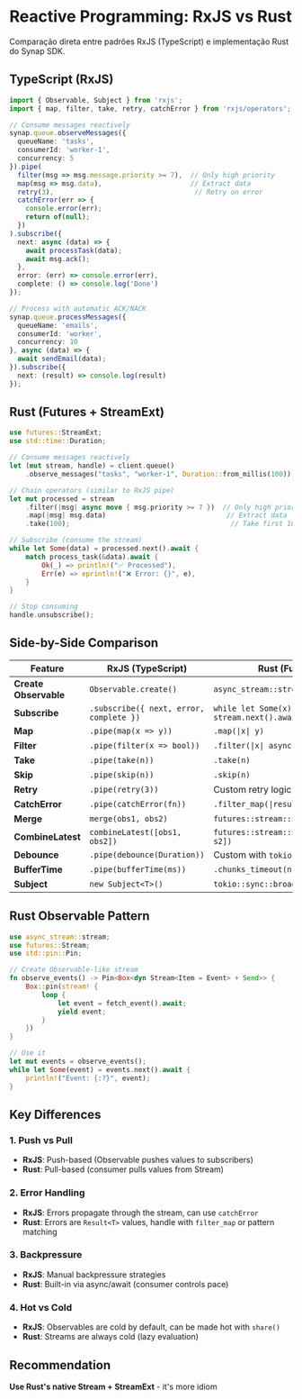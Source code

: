 # Reactive Programming: RxJS vs Rust

Comparação direta entre padrões RxJS (TypeScript) e implementação Rust do Synap SDK.

## TypeScript (RxJS)

```typescript
import { Observable, Subject } from 'rxjs';
import { map, filter, take, retry, catchError } from 'rxjs/operators';

// Consume messages reactively
synap.queue.observeMessages({
  queueName: 'tasks',
  consumerId: 'worker-1',
  concurrency: 5
}).pipe(
  filter(msg => msg.message.priority >= 7),  // Only high priority
  map(msg => msg.data),                      // Extract data
  retry(3),                                   // Retry on error
  catchError(err => {
    console.error(err);
    return of(null);
  })
).subscribe({
  next: async (data) => {
    await processTask(data);
    await msg.ack();
  },
  error: (err) => console.error(err),
  complete: () => console.log('Done')
});

// Process with automatic ACK/NACK
synap.queue.processMessages({
  queueName: 'emails',
  consumerId: 'worker',
  concurrency: 10
}, async (data) => {
  await sendEmail(data);
}).subscribe({
  next: (result) => console.log(result)
});
```

## Rust (Futures + StreamExt)

```rust
use futures::StreamExt;
use std::time::Duration;

// Consume messages reactively
let (mut stream, handle) = client.queue()
    .observe_messages("tasks", "worker-1", Duration::from_millis(100));

// Chain operators (similar to RxJS pipe)
let mut processed = stream
    .filter(|msg| async move { msg.priority >= 7 })  // Only high priority
    .map(|msg| msg.data)                              // Extract data
    .take(100);                                        // Take first 100

// Subscribe (consume the stream)
while let Some(data) = processed.next().await {
    match process_task(&data).await {
        Ok(_) => println!("✅ Processed"),
        Err(e) => eprintln!("❌ Error: {}", e),
    }
}

// Stop consuming
handle.unsubscribe();
```

## Side-by-Side Comparison

| Feature | RxJS (TypeScript) | Rust (Futures) |
|---------|-------------------|----------------|
| **Create Observable** | `Observable.create()` | `async_stream::stream!` |
| **Subscribe** | `.subscribe({ next, error, complete })` | `while let Some(x) = stream.next().await` |
| **Map** | `.pipe(map(x => y))` | `.map(\|x\| y)` |
| **Filter** | `.pipe(filter(x => bool))` | `.filter(\|x\| async move { bool })` |
| **Take** | `.pipe(take(n))` | `.take(n)` |
| **Skip** | `.pipe(skip(n))` | `.skip(n)` |
| **Retry** | `.pipe(retry(3))` | Custom retry logic |
| **CatchError** | `.pipe(catchError(fn))` | `.filter_map(\|result\| ...)` |
| **Merge** | `merge(obs1, obs2)` | `futures::stream::select(s1, s2)` |
| **CombineLatest** | `combineLatest([obs1, obs2])` | `futures::stream::select_all([s1, s2])` |
| **Debounce** | `.pipe(debounce(Duration))` | Custom with `tokio::time` |
| **BufferTime** | `.pipe(bufferTime(ms))` | `.chunks_timeout(n, duration)` |
| **Subject** | `new Subject<T>()` | `tokio::sync::broadcast::channel()` |

## Rust Observable Pattern

```rust
use async_stream::stream;
use futures::Stream;
use std::pin::Pin;

// Create Observable-like stream
fn observe_events() -> Pin<Box<dyn Stream<Item = Event> + Send>> {
    Box::pin(stream! {
        loop {
            let event = fetch_event().await;
            yield event;
        }
    })
}

// Use it
let mut events = observe_events();
while let Some(event) = events.next().await {
    println!("Event: {:?}", event);
}
```

## Key Differences

### 1. **Push vs Pull**
- **RxJS**: Push-based (Observable pushes values to subscribers)
- **Rust**: Pull-based (consumer pulls values from Stream)

### 2. **Error Handling**
- **RxJS**: Errors propagate through the stream, can use `catchError`
- **Rust**: Errors are `Result<T>` values, handle with `filter_map` or pattern matching

### 3. **Backpressure**
- **RxJS**: Manual backpressure strategies
- **Rust**: Built-in via async/await (consumer controls pace)

### 4. **Hot vs Cold**
- **RxJS**: Observables are cold by default, can be made hot with `share()`
- **Rust**: Streams are always cold (lazy evaluation)

## Recommendation

**Use Rust's native Stream + StreamExt** - it's more idiom
